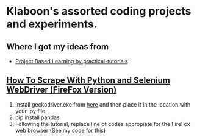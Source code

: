 <h1>Klaboon's assorted coding projects and experiments.</h1>
<h2>Where I got my ideas from</h2>
<ul>
<li><a href="https://github.com/practical-tutorials/project-based-learning" title="">Project Based Learning by practical-tutorials</a></li>
</ul>

<h2><a href="https://www.byperth.com/2018/04/25/guide-web-scraping-101-what-you-need-to-know-and-how-to-scrape-with-python-selenium-webdriver/" title="original tutorial">How To Scrape With Python and Selenium WebDriver (FireFox Version)</a>
</h2>


<ol>
<li>Install geckodriver.exe from <a href="https://github.com/mozilla/geckodriver" title="geckodriverexe">here</a> and then place it in the location with your .py file</li>
<li>pip install pandas</li>
<li>Following the tutorial, replace line of codes appropiate for the FireFox web browser (See my code for this)</li>

</ol>



